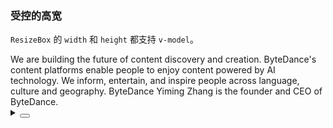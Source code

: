 ### 受控的高宽

`ResizeBox` 的 `width` 和 `height` 都支持 `v-model`。

<div class="cell-demo vp-raw">
  <div>
    <yc-resize-box
      :directions="['right', 'bottom']"
      :style="{ minWidth: '100px', maxWidth: '100%', textAlign: 'center' }"
      v-model:width="width"
      v-model:height="height">
      <yc-typography-paragraph
        >We are building the future of content discovery and
        creation.</yc-typography-paragraph
      >
      <yc-divider />
      <yc-typography-paragraph>
        ByteDance's content platforms enable people to enjoy content powered by
        AI technology. We inform, entertain, and inspire people across language,
        culture and geography.
      </yc-typography-paragraph>
      <yc-divider>ByteDance</yc-divider>
      <yc-typography-paragraph
        >Yiming Zhang is the founder and CEO of
        ByteDance.</yc-typography-paragraph
      >
    </yc-resize-box>
  </div>
</div>

<script setup>
import { ref } from 'vue';
const width = ref(500);
const height = ref(200);
</script>

<details>
<summary>
 <button class="code-btn"  >
    <icon-code />
 </button>
</summary>

```vue
<template>
  <div>
    <yc-resize-box
      :directions="['right', 'bottom']"
      :style="{ minWidth: '100px', maxWidth: '100%', textAlign: 'center' }"
      v-model:width="width"
      v-model:height="height">
      <yc-typography-paragraph
        >We are building the future of content discovery and
        creation.</yc-typography-paragraph
      >
      <yc-divider />
      <yc-typography-paragraph>
        ByteDance's content platforms enable people to enjoy content powered by
        AI technology. We inform, entertain, and inspire people across language,
        culture and geography.
      </yc-typography-paragraph>
      <yc-divider>ByteDance</yc-divider>
      <yc-typography-paragraph
        >Yiming Zhang is the founder and CEO of
        ByteDance.</yc-typography-paragraph
      >
    </yc-resize-box>
  </div>
</template>

<script setup>
import { ref } from 'vue';
const width = ref(500);
const height = ref(200);
</script>
```

</details>
